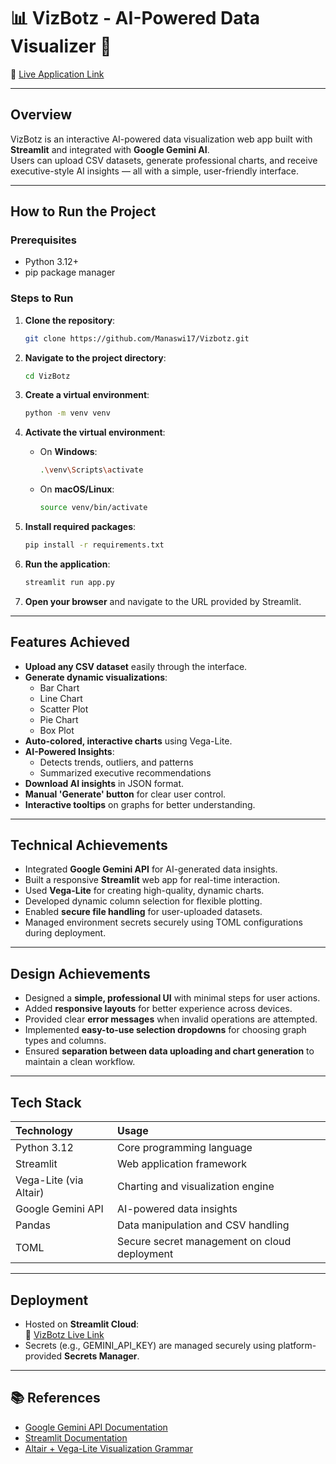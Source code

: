 # 📊 VizBotz - AI-Powered Data Visualizer 🚀

🔗 [Live Application Link](https://vizbotz.streamlit.app/)

---

## **Overview**
VizBotz is an interactive AI-powered data visualization web app built with **Streamlit** and integrated with **Google Gemini AI**.  
Users can upload CSV datasets, generate professional charts, and receive executive-style AI insights — all with a simple, user-friendly interface.

---

## **How to Run the Project**

### Prerequisites
- Python 3.12+
- pip package manager

### Steps to Run

1. **Clone the repository**:
   ```bash
   git clone https://github.com/Manaswi17/Vizbotz.git
   ```

2. **Navigate to the project directory**:
   ```bash
   cd VizBotz
   ```

3. **Create a virtual environment**:
   ```bash
   python -m venv venv
   ```

4. **Activate the virtual environment**:
   - On **Windows**:
     ```bash
     .\venv\Scripts\activate
     ```
   - On **macOS/Linux**:
     ```bash
     source venv/bin/activate
     ```

5. **Install required packages**:
   ```bash
   pip install -r requirements.txt
   ```

6. **Run the application**:
   ```bash
   streamlit run app.py
   ```

7. **Open your browser** and navigate to the URL provided by Streamlit.

---

## **Features Achieved**

- **Upload any CSV dataset** easily through the interface.
- **Generate dynamic visualizations**:
  - Bar Chart
  - Line Chart
  - Scatter Plot
  - Pie Chart
  - Box Plot
- **Auto-colored, interactive charts** using Vega-Lite.
- **AI-Powered Insights**:
  - Detects trends, outliers, and patterns
  - Summarized executive recommendations
- **Download AI insights** in JSON format.
- **Manual 'Generate' button** for clear user control.
- **Interactive tooltips** on graphs for better understanding.

---

## **Technical Achievements**

- Integrated **Google Gemini API** for AI-generated data insights.
- Built a responsive **Streamlit** web app for real-time interaction.
- Used **Vega-Lite** for creating high-quality, dynamic charts.
- Developed dynamic column selection for flexible plotting.
- Enabled **secure file handling** for user-uploaded datasets.
- Managed environment secrets securely using TOML configurations during deployment.

---

## **Design Achievements**

- Designed a **simple, professional UI** with minimal steps for user actions.
- Added **responsive layouts** for better experience across devices.
- Provided clear **error messages** when invalid operations are attempted.
- Implemented **easy-to-use selection dropdowns** for choosing graph types and columns.
- Ensured **separation between data uploading and chart generation** to maintain a clean workflow.

---

## **Tech Stack**

| Technology | Usage |
|:---|:---|
| Python 3.12 | Core programming language |
| Streamlit | Web application framework |
| Vega-Lite (via Altair) | Charting and visualization engine |
| Google Gemini API | AI-powered data insights |
| Pandas | Data manipulation and CSV handling |
| TOML | Secure secret management on cloud deployment |

---

## **Deployment**

- Hosted on **Streamlit Cloud**:  
🔗 [VizBotz Live Link](https://vizbotz.streamlit.app/)
- Secrets (e.g., GEMINI_API_KEY) are managed securely using platform-provided **Secrets Manager**.

---

## 📚 References
- [Google Gemini API Documentation](https://ai.google.dev/gemini-api/docs)
- [Streamlit Documentation](https://docs.streamlit.io/)
- [Altair + Vega-Lite Visualization Grammar](https://vega.github.io/vega-lite/)

